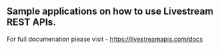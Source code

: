 ## Sample applications on how to use Livestream REST APIs.
For full documenation please visit - https://livestreamapis.com/docs
